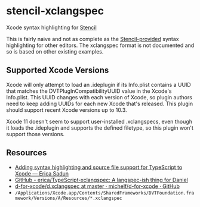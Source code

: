 # stencil-xclangspec

Xcode syntax highlighting for [Stencil](https://stencil.fuller.li)

This is fairly naive and not as complete as the [Stencil-provided](https://github.com/stencilproject) syntax highlighting for other editors. The xclangspec format is not documented and so is based on other existing examples.

## Supported Xcode Versions

Xcode will only attempt to load an .ideplugin if its Info.plist contains a UUID that matches the DVTPlugInCompatibilityUUID value in the Xcode's Info.plist. This UUID changes with each version of Xcode, so plugin authors need to keep adding UUIDs for each new Xcode that's released. This plugin should support recent Xcode versions up to 10.3.

Xcode 11 doesn't seem to support user-installed .xclangspecs, even though it loads the .ideplugin and supports the defined filetype, so this plugin won't support those versions.

## Resources

- [Adding syntax highlighting and source file support for TypeScript to Xcode — Erica Sadun](https://ericasadun.com/2018/12/17/adding-syntax-highlighting-and-source-file-support-for-typescript-to-xcode/)
- [GitHub - erica/TypeScript-xclangspec: A langspec-ish thing for Daniel](https://github.com/erica/TypeScript-xclangspec)
- [d-for-xcode/d.xclangspec at master · michelf/d-for-xcode · GitHub](https://github.com/michelf/d-for-xcode/blob/master/Resources/d.xclangspec)
- `/Applications/Xcode.app/Contents/SharedFrameworks/DVTFoundation.framework/Versions/A/Resources/*.xclangspec`
